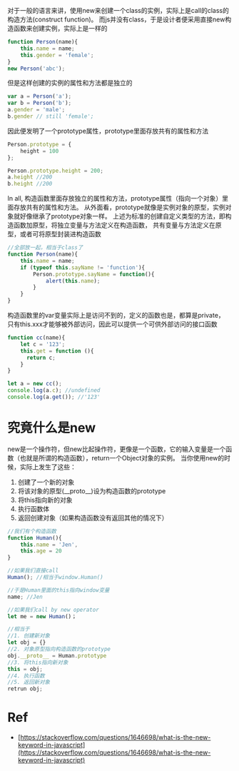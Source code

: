 对于一般的语言来讲，使用new来创建一个class的实例，实际上是call的class的构造方法(construct function)。
而js并没有class，于是设计者便采用直接new构造函数来创建实例，实际上是一样的

```javascript
function Person(name){
    this.name = name;
    this.gender = 'female';
}
new Person('abc');
```

但是这样创建的实例的属性和方法都是独立的

```javascript
var a = Person('a');
var b = Person('b');
a.gender = 'male';
b.gender // still 'female';
```

因此便发明了一个prototype属性，prototype里面存放共有的属性和方法

```javascript
Person.prototype = {
    height = 100
};

Person.prototype.height = 200;
a.height //200
b.height //200
```

In all, 构造函数里面存放独立的属性和方法，prototype属性（指向一个对象）里面存放共有的属性和方法。
从外面看，prototype就像是实例对象的原型，实例对象就好像继承了prototype对象一样。
上述为标准的创建自定义类型的方法，即构造函数加原型，将独立变量与方法定义在构造函数，
共有变量与方法定义在原型，或者可将原型封装进构造函数

```javascript
//全部放一起，相当于class了
function Person(name){
    this.name = name;
    if (typeof this.sayName != 'function'){
        Person.prototype.sayName = function(){
            alert(this.name);
        }
    }
}
```

构造函数里的var变量实际上是访问不到的，定义的函数也是，都算是private，
只有this.xxx才能够被外部访问，因此可以提供一个可供外部访问的接口函数
```javascript
function cc(name){
    let c = '123';
    this.get = function (){
      return c;
    }
}

let a = new cc();
console.log(a.c); //undefined
console.log(a.get()); //'123'
```

# 究竟什么是new
new是一个操作符，但new比起操作符，更像是一个函数，它的输入变量是一个函数（也就是所谓的构造函数），return一个Object对象的实例。
当你使用new的时候，实际上发生了这些：
1. 创建了一个新的对象
2. 将该对象的原型(\_\_proto\_\_)设为构造函数的prototype
3. 将this指向新的对象
4. 执行函数体
4. 返回创建对象（如果构造函数没有返回其他的情况下）

```javascript
//我们有个构造函数
function Human(){
    this.name = 'Jen',
    this.age = 20
}

//如果我们直接call
Human(); //相当于window.Human()

//于是Human里面的this指向window变量
name; //Jen

//如果我们call by new operator
let me = new Human()；

//相当于
//1. 创建新对象 
let obj = {}
//2. 对象原型指向构造函数的prototype
obj.__proto__ = Human.prototype
//3. 将this指向新对象
this = obj;
//4. 执行函数
//5. 返回新对象
retrun obj;
```

# Ref
- [https://stackoverflow.com/questions/1646698/what-is-the-new-keyword-in-javascript](https://stackoverflow.com/questions/1646698/what-is-the-new-keyword-in-javascript)